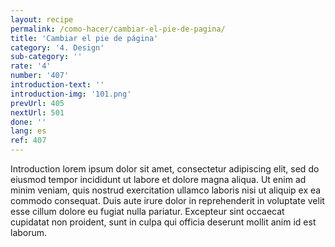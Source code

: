 ```yaml
---
layout: recipe
permalink: /como-hacer/cambiar-el-pie-de-pagina/
title: 'Cambiar el pie de página'
category: '4. Design'
sub-category: ''
rate: '4'
number: '407'
introduction-text: ''
introduction-img: '101.png'
prevUrl: 405
nextUrl: 501
done: ''
lang: es
ref: 407
---
```


Introduction lorem ipsum dolor sit amet, consectetur adipiscing elit, sed do eiusmod tempor incididunt ut labore et dolore magna aliqua. Ut enim ad minim veniam, quis nostrud exercitation ullamco laboris nisi ut aliquip ex ea commodo consequat. Duis aute irure dolor in reprehenderit in voluptate velit esse cillum dolore eu fugiat nulla pariatur. Excepteur sint occaecat cupidatat non proident, sunt in culpa qui officia deserunt mollit anim id est laborum.


